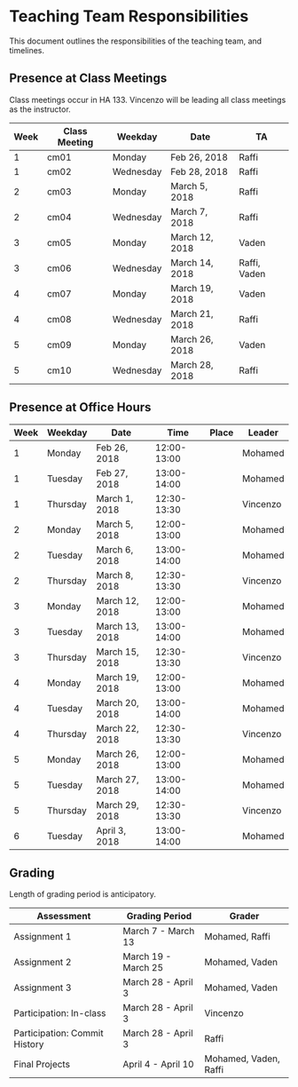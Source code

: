 # Teaching Team Responsibilities

This document outlines the responsibilities of the teaching team, and timelines. 

## Presence at Class Meetings

Class meetings occur in HA 133. Vincenzo will be leading all class meetings as the instructor. 

| Week | Class Meeting | Weekday     | Date           | TA              |
| ---- | ------------- | ----------- | -------------- | --------------- |
| 1    | cm01          | Monday      | Feb 26, 2018   | Raffi           |
| 1    | cm02          | Wednesday   | Feb 28, 2018   | Raffi           |
| 2    | cm03          | Monday      | March 5, 2018  | Raffi           |
| 2    | cm04          | Wednesday   | March 7, 2018  | Raffi           |
| 3    | cm05          | Monday      | March 12, 2018 | Vaden           |
| 3    | cm06          | Wednesday   | March 14, 2018 | Raffi, Vaden    |
| 4    | cm07          | Monday      | March 19, 2018 | Vaden           |
| 4    | cm08          | Wednesday   | March 21, 2018 | Raffi           |
| 5    | cm09          | Monday      | March 26, 2018 | Vaden           |
| 5    | cm10          | Wednesday   | March 28, 2018 | Raffi           |

## Presence at Office Hours

| Week | Weekday     | Date           | Time        | Place | Leader   |
| ---- | ----------- | -------------- | ----------- | ----- | -------- |
| 1    | Monday      | Feb 26, 2018   | 12:00-13:00 |       | Mohamed  |
| 1    | Tuesday     | Feb 27, 2018   | 13:00-14:00 |       | Mohamed  |
| 1    | Thursday    | March 1, 2018  | 12:30-13:30 |       | Vincenzo |
| 2    | Monday      | March 5, 2018  | 12:00-13:00 |       | Mohamed  |
| 2    | Tuesday     | March 6, 2018  | 13:00-14:00 |       | Mohamed  |
| 2    | Thursday    | March 8, 2018  | 12:30-13:30 |       | Vincenzo |
| 3    | Monday      | March 12, 2018 | 12:00-13:00 |       | Mohamed  |
| 3    | Tuesday     | March 13, 2018 | 13:00-14:00 |       | Mohamed  |
| 3    | Thursday    | March 15, 2018 | 12:30-13:30 |       | Vincenzo |
| 4    | Monday      | March 19, 2018 | 12:00-13:00 |       | Mohamed  |
| 4    | Tuesday     | March 20, 2018 | 13:00-14:00 |       | Mohamed  |
| 4    | Thursday    | March 22, 2018 | 12:30-13:30 |       | Vincenzo |
| 5    | Monday      | March 26, 2018 | 12:00-13:00 |       | Mohamed  |
| 5    | Tuesday     | March 27, 2018 | 13:00-14:00 |       | Mohamed  |
| 5    | Thursday    | March 29, 2018 | 12:30-13:30 |       | Vincenzo |
| 6    | Tuesday     | April 3, 2018  | 13:00-14:00 |       | Mohamed  |

## Grading

Length of grading period is anticipatory.

| Assessment     | Grading Period      | Grader        |
| -------------- | ------------------- | ---------------- |
| Assignment 1   | March 7  - March 13 | Mohamed, Raffi   |
| Assignment 2   | March 19 - March 25 | Mohamed, Vaden   |
| Assignment 3   | March 28 - April 3  | Mohamed, Vaden   |
| Participation: In-class       | March 28 - April 3 | Vincenzo |
| Participation: Commit History | March 28 - April 3 | Raffi |
| Final Projects | April 4 - April 10  | Mohamed, Vaden, Raffi |
